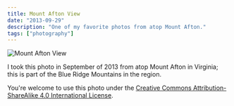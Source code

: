 ```yaml
---
title: Mount Afton View
date: "2013-09-29"
description: "One of my favorite photos from atop Mount Afton."
tags: ["photography"]
---
```


![Mount Afton View](https://kmsmedia.s3.amazonaws.com/image/2013-09-29_mount-afton-view.jpg)

I took this photo in September of 2013 from atop Mount Afton in Virginia; this is part of the Blue Ridge Mountains in the region.

You're welcome to use this photo under the [Creative Commons Attribution-ShareAlike 4.0 International License](https://creativecommons.org/licenses/by-sa/4.0/).
